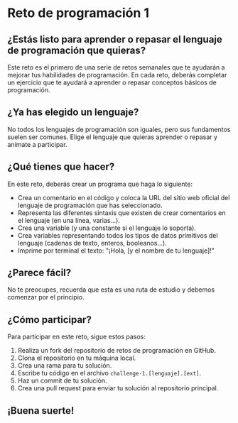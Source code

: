 # Reto de programación 1

## ¿Estás listo para aprender o repasar el lenguaje de programación que quieras?

Este reto es el primero de una serie de retos semanales que te ayudarán a mejorar tus habilidades de programación. En cada reto, deberás completar un ejercicio que te ayudará a aprender o repasar conceptos básicos de programación.

## ¿Ya has elegido un lenguaje?

No todos los lenguajes de programación son iguales, pero sus fundamentos suelen ser comunes. Elige el lenguaje que quieras aprender o repasar y anímate a participar.

## ¿Qué tienes que hacer?

En este reto, deberás crear un programa que haga lo siguiente:

* Crea un comentario en el código y coloca la URL del sitio web oficial del lenguaje de programación que has seleccionado.
* Representa las diferentes sintaxis que existen de crear comentarios en el lenguaje (en una línea, varias...).
* Crea una variable (y una constante si el lenguaje lo soporta).
* Crea variables representando todos los tipos de datos primitivos del lenguaje (cadenas de texto, enteros, booleanos...).
* Imprime por terminal el texto: "¡Hola, [y el nombre de tu lenguaje]!"

## ¿Parece fácil?

No te preocupes, recuerda que esta es una ruta de estudio y debemos comenzar por el principio.

## ¿Cómo participar?

Para participar en este reto, sigue estos pasos:

1. Realiza un fork del repositorio de retos de programación en GitHub.
2. Clona el repositorio en tu máquina local.
3. Crea una rama para tu solución.
4. Escribe tu código en el archivo `challenge-1.[lenguaje].[ext]`.
5. Haz un commit de tu solución.
6. Crea una pull request para enviar tu solución al repositorio principal.

## ¡Buena suerte!
